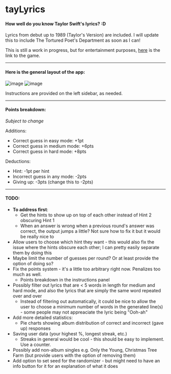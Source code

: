 # tayLyrics

#### How well do you know Taylor Swift's lyrics? :D

Lyrics from debut up to 1989 (Taylor's Version) are included. I will update this to include The Tortured Poet's Department as soon as I can!

This is still a work in progress, but for entertainment purposes, [here](https://jasminex21.shinyapps.io/tayLyrics/) is the link to the game. 

***

#### Here is the general layout of the app: 

![image](https://github.com/jasminex21/tayLyrics/assets/109494334/01621c73-7a5e-408a-be70-5b0d38dd8e9d)
![image](https://github.com/jasminex21/tayLyrics/assets/109494334/44d053e0-99c0-445e-9ca7-69aa110b64fd)


Instructions are provided on the left sidebar, as needed. 

***

#### Points breakdown:
*Subject to change*

Additions: 
- Correct guess in easy mode: +1pt
- Correct guess in medium mode: +6pts
- Correct guess in hard mode: +8pts

Deductions: 
- Hint: -1pt per hint
- Incorrect guess in any mode: -2pts
- Giving up: -3pts (change this to -2pts)

***

#### TODO: 
- **To address first**:
  - Get the hints to show up on top of each other instead of Hint 2 obscuring Hint 1
  - When an answer is wrong when a previous round's answer was correct, the output jumps a little? Not sure how to fix it but it would be really nice to
 - Allow users to choose which hint they want - this would also fix the issue where the hints obscure each other; I can pretty easily separate them by doing this
 - Maybe limit the number of guesses per round? Or at least provide the option of doing so?
- Fix the points system - it's a little too arbitrary right now. Penalizes too much as well.
  - Points breakdown in the instructions panel 
- Possibly filter out lyrics that are < 5 words in length for medium and hard mode, and also the lyrics that are simply the same word repeated over and over
  - Instead of filtering out automatically, it could be nice to allow the user to choose a minimum number of words in the generated line(s) - some people may not appreaciate the lyric being "Ooh-ah"
- Add more detailed statistics:
  - Pie charts showing album distribution of correct and incorrect (gave up) responses
- Saving user data (your highest %, longest streak, etc.)
  - Streaks in general would be cool - this should be easy to implement. Use a counter. 
- Possibly add non-album singles e.g. Only the Young, Christmas Tree Farm (but provide users with the option of removing them)
- Add option to set seed for the randomizer - but might need to have an info button for it for an explanation of what it does 

